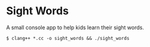 # Sight Words

A small console app to help kids learn their sight words.

    $ clang++ *.cc -o sight_words && ./sight_words
